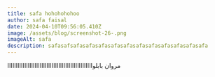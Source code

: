 ```yaml
---
title: safa hohohohohoo
author: safa faisal
date: 2024-04-10T09:56:05.410Z
image: /assets/blog/screenshot-26-.png
imageAlt: safa
description: safasafsafasafasafasafasafasafasafasafasafasafasafa
---
```

م﻿روان بابلواااااااااااااااااااااااااااااااااااااااااااااااااا